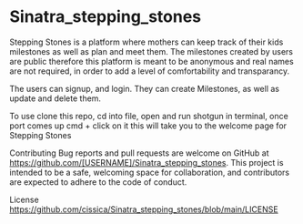 
# Sinatra_stepping_stones
Stepping Stones is a platform where mothers can keep track of their kids milestones as well as plan and meet them. The milestones created by users are public therefore this platform is meant to be anonymous and real names are not required, in order to add a level of comfortability and transparancy. 

The users can signup, and login. 
They can create Milestones, as well as update and delete them. 

To use clone this repo,
cd into file,
open and run shotgun in terminal,
once port comes up cmd + click on it 
this will take you to the welcome page for Stepping Stones  

Contributing
Bug reports and pull requests are welcome on GitHub at https://github.com/[USERNAME]/Sinatra_stepping_stones. This project is intended to be a safe, welcoming space for collaboration, and contributors are expected to adhere to the code of conduct.

License
https://github.com/cissica/Sinatra_stepping_stones/blob/main/LICENSE
